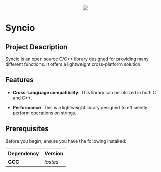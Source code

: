 <div align="center">
    <img src="./assets/icon.png"/>
</div>

# Syncio

<!--## Features
- -->

## Project Description

Syncio is an open source C/C++ library designed for providing many different functions.
It offers a lightweight cross-platform solution.

## Features

- **Cross-Language compatibility**: This library can be utilized in both C and C++.

- **Performance**: This is a lightweight library designed to efficiently perform operations on strings.

## Prerequisites

Before you begin, ensure you have the following installed:

| Dependency | Version |
| :--- | :--- |
| **GCC** | *lastes* |
